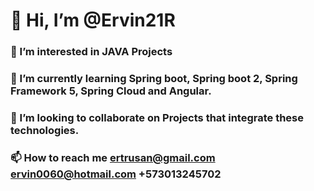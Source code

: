 # 👋 Hi, I’m @Ervin21R
### 👀 I’m interested in JAVA Projects
### 🌱 I’m currently learning Spring boot, Spring boot 2, Spring Framework 5, Spring Cloud and Angular.
### 💞️ I’m looking to collaborate on Projects that integrate these technologies.
### 📫 How to reach me **ertrusan@gmail.com ervin0060@hotmail.com** +573013245702

<!---
Ervin21R/Ervin21R is a ✨ special ✨ repository.
--->
